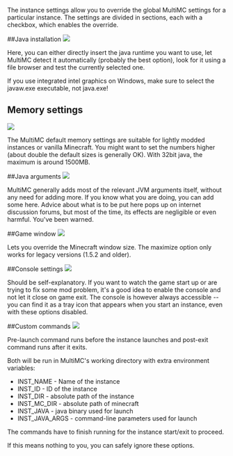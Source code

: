 The instance settings allow you to override the global MultiMC settings for a particular instance.
The settings are divided in sections, each with a checkbox, which enables the override.

##Java installation
![](http://i.imgur.com/9YGmowk.png)

Here, you can either directly insert the java runtime you want to use, let MultiMC detect it automatically (probably the best option), look for it using a file browser and test the currently selected one.

If you use integrated intel graphics on Windows, make sure to select the javaw.exe executable, not java.exe!

## Memory settings
![](http://i.imgur.com/jZoTjx0.png)

The MultiMC default memory settings are suitable for lightly modded instances or vanilla Minecraft. You might want to set the numbers higher (about double the default sizes is generally OK). With 32bit java, the maximum is around 1500MB.

##Java arguments
![](http://i.imgur.com/kWoRMnd.png)

MultiMC generally adds most of the relevant JVM arguments itself, without any need for adding more. If you know what you are doing, you can add some here. Advice about what is to be put here pops up on internet discussion forums, but most of the time, its effects are negligible or even harmful. You've been warned.

##Game window
![](http://i.imgur.com/K2HJjo6.png)

Lets you override the Minecraft window size. The maximize option only works for legacy versions (1.5.2 and older).

##Console settings
![](http://i.imgur.com/RiqGPp0.png)

Should be self-explanatory. If you want to watch the game start up or are trying to fix some mod problem, it's a good idea to enable the console and not let it close on game exit. The console is however always accessible -- you can find it as a tray icon that appears when you start an instance, even with these options disabled.

##Custom commands
![](http://i.imgur.com/Crx4hTM.png)

Pre-launch command runs before the instance launches and post-exit command runs after it exits.

Both will be run in MultiMC's working directory with extra environment variables:
* INST_NAME - Name of the instance
* INST_ID - ID of the instance
* INST_DIR - absolute path of the instance
* INST_MC_DIR - absolute path of minecraft
* INST_JAVA - java binary used for launch
* INST_JAVA_ARGS - command-line parameters used for launch

The commands have to finish running for the instance start/exit to proceed.

If this means nothing to you, you can safely ignore these options.